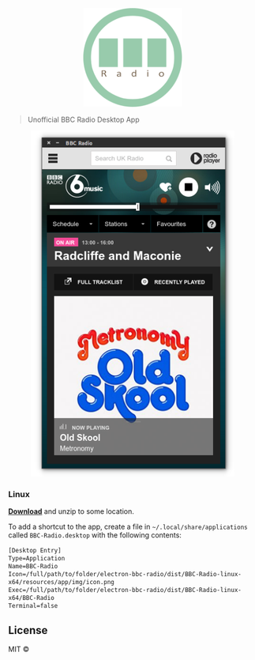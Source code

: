 <div style="text-align:center"><img src="img/icon.png" width="200"></div>

> Unofficial BBC Radio Desktop App



<div align="center"><img src="media/Screenshot.png" width="412"></div>


### Linux

[**Download**](https://github.com/tiagomachado/electron-bbc-radio/releases/latest) and unzip to some location.

To add a shortcut to the app, create a file in `~/.local/share/applications` called `BBC-Radio.desktop` with the following contents:

```
[Desktop Entry]
Type=Application
Name=BBC-Radio
Icon=/full/path/to/folder/electron-bbc-radio/dist/BBC-Radio-linux-x64/resources/app/img/icon.png
Exec=/full/path/to/folder/electron-bbc-radio/dist/BBC-Radio-linux-x64/BBC-Radio
Terminal=false
```


## License

MIT ©

